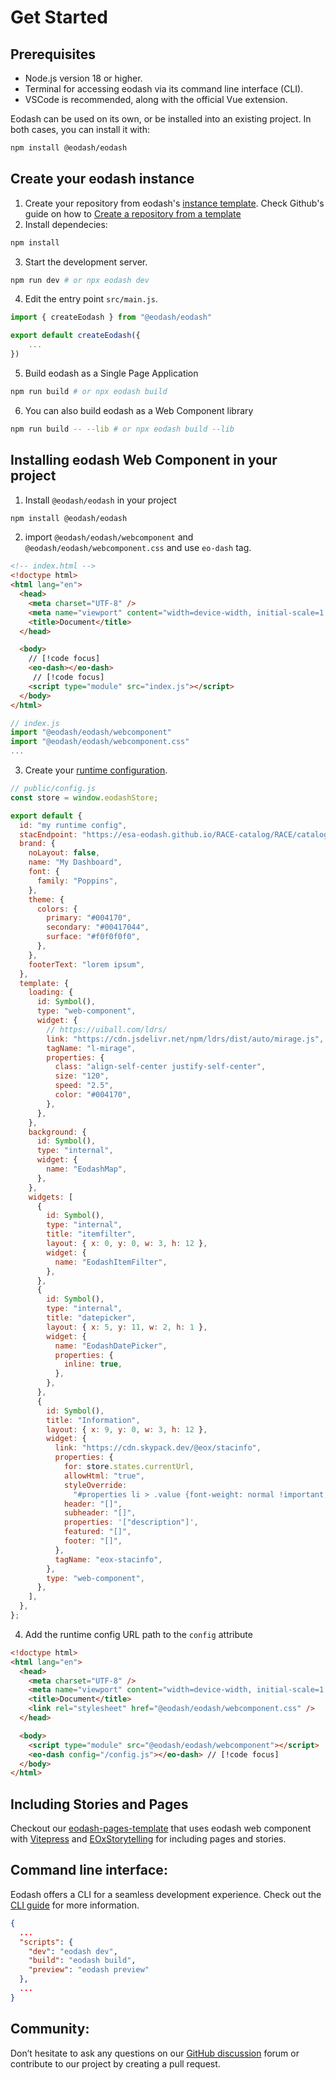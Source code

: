 # Get Started

## Prerequisites

- Node.js version 18 or higher.
- Terminal for accessing eodash via its command line interface (CLI).
- VSCode is recommended, along with the official Vue extension.

Eodash can be used on its own, or be installed into an existing project. In both cases, you can install it with:

```bash
npm install @eodash/eodash
```

## Create your eodash instance

1. Create your repository from eodash's [instance template](https://github.com/eodash/eodash-instance-template). Check Github's guide on how to [Create a repository from a template](https://docs.github.com/en/repositories/creating-and-managing-repositories/creating-a-repository-from-a-template#)
2. Install dependecies:

```bash
npm install
```

3. Start the development server.

```bash
npm run dev # or npx eodash dev
```

4. Edit the entry point `src/main.js`.

```js
import { createEodash } from "@eodash/eodash"

export default createEodash({
    ...
})
```

5. Build eodash as a Single Page Application

```bash
npm run build # or npx eodash build
```

6. You can also build eodash as a Web Component library

```bash
npm run build -- --lib # or npx eodash build --lib
```

## Installing eodash Web Component in your project

1. Install `@eodash/eodash` in your project

```bash
npm install @eodash/eodash
```

2. import `@eodash/eodash/webcomponent` and `@eodash/eodash/webcomponent.css` and use `eo-dash` tag.

```html
<!-- index.html -->
<!doctype html>
<html lang="en">
  <head>
    <meta charset="UTF-8" />
    <meta name="viewport" content="width=device-width, initial-scale=1.0" />
    <title>Document</title>
  </head>

  <body>
    // [!code focus]
    <eo-dash></eo-dash>
     // [!code focus]
    <script type="module" src="index.js"></script> 
  </body>
</html>
```

```js
// index.js
import "@eodash/eodash/webcomponent"
import "@eodash/eodash/webcomponent.css"
...
```

3. Create your [runtime configuration](/instantiation.html#runtime-configuration).

```js
// public/config.js
const store = window.eodashStore;

export default {
  id: "my runtime config",
  stacEndpoint: "https://esa-eodash.github.io/RACE-catalog/RACE/catalog.json",
  brand: {
    noLayout: false,
    name: "My Dashboard",
    font: {
      family: "Poppins",
    },
    theme: {
      colors: {
        primary: "#004170",
        secondary: "#00417044",
        surface: "#f0f0f0f0",
      },
    },
    footerText: "lorem ipsum",
  },
  template: {
    loading: {
      id: Symbol(),
      type: "web-component",
      widget: {
        // https://uiball.com/ldrs/
        link: "https://cdn.jsdelivr.net/npm/ldrs/dist/auto/mirage.js",
        tagName: "l-mirage",
        properties: {
          class: "align-self-center justify-self-center",
          size: "120",
          speed: "2.5",
          color: "#004170",
        },
      },
    },
    background: {
      id: Symbol(),
      type: "internal",
      widget: {
        name: "EodashMap",
      },
    },
    widgets: [
      {
        id: Symbol(),
        type: "internal",
        title: "itemfilter",
        layout: { x: 0, y: 0, w: 3, h: 12 },
        widget: {
          name: "EodashItemFilter",
        },
      },
      {
        id: Symbol(),
        type: "internal",
        title: "datepicker",
        layout: { x: 5, y: 11, w: 2, h: 1 },
        widget: {
          name: "EodashDatePicker",
          properties: {
            inline: true,
          },
        },
      },
      {
        id: Symbol(),
        title: "Information",
        layout: { x: 9, y: 0, w: 3, h: 12 },
        widget: {
          link: "https://cdn.skypack.dev/@eox/stacinfo",
          properties: {
            for: store.states.currentUrl,
            allowHtml: "true",
            styleOverride:
              "#properties li > .value {font-weight: normal !important;}",
            header: "[]",
            subheader: "[]",
            properties: '["description"]',
            featured: "[]",
            footer: "[]",
          },
          tagName: "eox-stacinfo",
        },
        type: "web-component",
      },
    ],
  },
};
```

4. Add the runtime config URL path to the `config` attribute

```html
<!doctype html>
<html lang="en">
  <head>
    <meta charset="UTF-8" />
    <meta name="viewport" content="width=device-width, initial-scale=1.0" />
    <title>Document</title>
    <link rel="stylesheet" href="@eodash/eodash/webcomponent.css" />
  </head>

  <body>
    <script type="module" src="@eodash/eodash/webcomponent"></script>
    <eo-dash config="/config.js"></eo-dash> // [!code focus]
  </body>
</html>
```

## Including Stories and Pages

Checkout our [eodash-pages-template](https://github.com/eodash/eodash-pages-template) that uses eodash web component with [Vitepress](https://vitepress.dev) and [EOxStorytelling](https://eox-a.github.io/EOxElements/?path=/docs/elements-eox-storytelling--docs) for including pages and stories.

## Command line interface:

Eodash offers a CLI for a seamless development experience. Check out the [CLI guide](/cli) for more information.

```json
{
  ...
  "scripts": {
    "dev": "eodash dev",
    "build": "eodash build",
    "preview": "eodash preview"
  },
  ...
}
```

## Community:

Don’t hesitate to ask any questions on our [GitHub discussion](https://github.com/eodash/eodash/discussions) forum or contribute to our project by creating a pull request.
